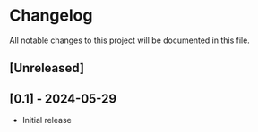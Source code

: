 # Changelog

All notable changes to this project will be documented in this file.

## [Unreleased]

## [0.1] - 2024-05-29
- Initial release
